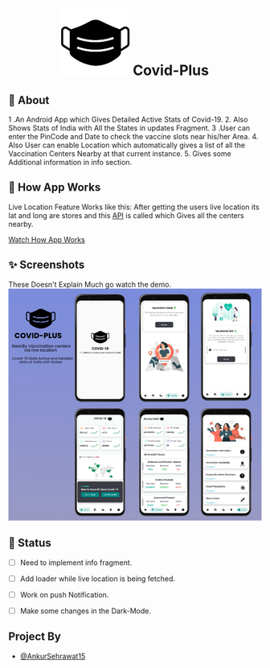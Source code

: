
<h1 align="center">
  <img src="https://github.com/Ankursehrawat15/COVID_Vaccination_Tracker-App/blob/master/ScreenShots/mask.png" width="136" alt="icon">
  Covid-Plus
</h1>




## 🌟 About
1 .An Android App which Gives Detailed Active Stats of Covid-19. 
2. Also Shows Stats of India with All the States in updates Fragment.
3 .User can enter the PinCode and Date to check the vaccine slots near his/her Area.
4. Also User can enable Location which automatically gives a list of all the Vaccination Centers Nearby at that current instance.
5. Gives some Additional information in info section.

## 📃 How App Works
Live Location Feature Works like this: After getting the users live location its lat and long are stores and this [API](https://apisetu.gov.in/public/marketplace/api/cowin#/) is called which Gives all the centers nearby.

[Watch How App Works](https://drive.google.com/file/d/1fpW6QToy-flVKSrdeUx_HWiTCHrtUtSI/view?usp=sharing)

## ✨ Screenshots
 These Doesn't Explain Much go watch the demo.
![Covid Plus App](https://github.com/Ankursehrawat15/COVID_Vaccination_Tracker-App/blob/master/ScreenShots/image1.jpeg)


## 📃 Status
- [ ] Need to implement info fragment.
- [ ] Add loader while live location is being fetched.
- [ ] Work on push Notification.
- [ ] Make some changes in the Dark-Mode.



 ## Project By
- [@AnkurSehrawat15](https://github.com/Ankursehrawat15)
